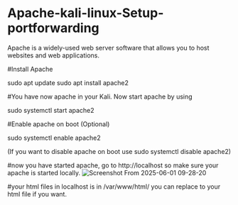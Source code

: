 # Apache-kali-linux-Setup-portforwarding
Apache is a widely-used web server software that allows you to host websites and web applications. 

#Install Apache

sudo apt update
sudo apt install apache2

#You have now apache in your Kali. Now start apache by using 

sudo systemctl start apache2

#Enable apache on boot (Optional)

sudo systemctl enable apache2

(If you want to disable apache on boot use sudo systemctl disable apache2)

#now you have started apache, go to http://localhost so make sure your apache is started locally.  ![Screenshot From 2025-06-01 09-28-20](https://github.com/user-attachments/assets/d3a31810-d838-4ad2-a325-dbbf6845c2ec)

#your html files in localhost is in /var/www/html/  you can replace to your html file if you want. 


